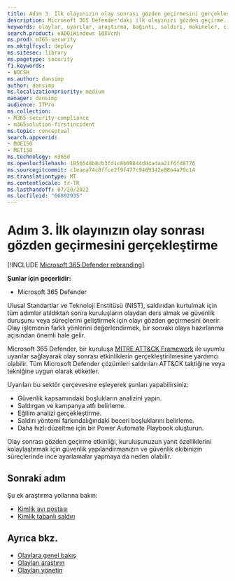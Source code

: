 ```yaml
---
title: Adım 3. İlk olayınızın olay sonrası gözden geçirmesini gerçekleştirme
description: Microsoft 365 Defender'daki ilk olayınızı gözden geçirme.
keywords: olaylar, uyarılar, araştırma, bağıntı, saldırı, makineler, cihazlar, kullanıcılar, kimlik, kimlik, posta kutusu, e-posta, 365, Microsoft, m365
search.product: eADQiWindows 10XVcnh
ms.prod: m365-security
ms.mktglfcycl: deploy
ms.sitesec: library
ms.pagetype: security
f1.keywords:
- NOCSH
ms.author: dansimp
author: dansimp
ms.localizationpriority: medium
manager: dansimp
audience: ITPro
ms.collection:
- M365-security-compliance
- m365solution-firstincident
ms.topic: conceptual
search.appverid:
- MOE150
- MET150
ms.technology: m365d
ms.openlocfilehash: 1856548b8cb3fd1c8b09844d04adaa21f6fd8776
ms.sourcegitcommit: c1eaea74c8ffce2f9f477c9469342e88e4a70c14
ms.translationtype: MT
ms.contentlocale: tr-TR
ms.lasthandoff: 07/20/2022
ms.locfileid: "66892935"
---
```

# <a name="step-3-perform-a-post-incident-review-of-your-first-incident"></a>Adım 3. İlk olayınızın olay sonrası gözden geçirmesini gerçekleştirme

[!INCLUDE [Microsoft 365 Defender rebranding](../includes/microsoft-defender.md)]

**Şunlar için geçerlidir:**
- Microsoft 365 Defender

Ulusal Standartlar ve Teknoloji Enstitüsü (NIST), saldırıdan kurtulmak için tüm adımlar atıldıktan sonra kuruluşların olaydan ders almak ve güvenlik duruşunu veya süreçlerini geliştirmek için olayı gözden geçirmesini önerir. Olay işlemenin farklı yönlerini değerlendirmek, bir sonraki olaya hazırlanma açısından önemli hale gelir.

Microsoft 365 Defender, bir kuruluşa [MITRE ATT&CK Framework](https://attack.mitre.org/) ile uyumlu uyarılar sağlayarak olay sonrası etkinliklerin gerçekleştirilmesine yardımcı olabilir. Tüm Microsoft Defender çözümleri saldırıları ATT&CK taktiğine veya tekniğine uygun olarak etiketler.

Uyarıları bu sektör çerçevesine eşleyerek şunları yapabilirsiniz:

- Güvenlik kapsamındaki boşlukların analizini yapın.
- Saldırgan ve kampanya atfı belirleme.
- Eğilim analizi gerçekleştirme.
- Saldırı yöntemi farkındalığındaki beceri boşluklarını belirleme.
- Daha hızlı düzeltme için bir Power Automate Playbook oluşturun.

Olay sonrası gözden geçirme etkinliği, kuruluşunuzun yanıt özelliklerini kolaylaştırmak için güvenlik yapılandırmanızın ve güvenlik ekibinizin süreçlerinde ince ayarlamalar yapmaya da neden olabilir.

## <a name="next-step"></a>Sonraki adım

Şu ek araştırma yollarına bakın:

- [Kimlik avı postası](first-incident-path-phishing.md)
- [Kimlik tabanlı saldırı](first-incident-path-identity.md)


## <a name="see-also"></a>Ayrıca bkz.

- [Olaylara genel bakış](incidents-overview.md)
- [Olayları araştırın](investigate-incidents.md)
- [Olayları yönetin](manage-incidents.md)
